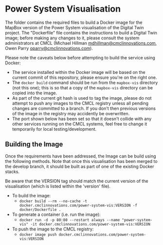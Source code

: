# Power System Visualisation

The folder contains the required files to build a Docker image for the MapBox version of the Power System visualisation of the Digital Twin project. The "Dockerfile" file contains the instructions to build a Digital Twin image; before making any changes to it, please consult the system administrators at CMCL (Michael Hillman <mdhillman@cmclinnovations.com>, Owen Parry <oparry@cmclinnovations.com>).

Please note the caveats below before attempting to build the service using Docker:

* The service installed within the Docker image will be based on the current commit of this repository, please ensure you're on the right one.
* The `docker build` command should be run from the `mapbox-vis` directory (not this one); this is so that a copy of the `mapbox-vis` directory can be copied into the image.
* As part of the current git hash is used to tag the image, please do not attempt to push any images to the CMCL registry unless all pending changes are committed to a branch. If you don't then previous versions of the image in the registry may accidently be overwritten.
* The port shown below has been set so that it doesn't collide with any other services running on the CMCL systems, feel free to change it temporarily for local testing/development.
	
	
## Building the Image

Once the requirements have been addressed, the Image can be build using the following methods. Note that once this visualisation has been merged to the develop branch, it should be built as part of one of the existing Docker stacks.

Be aware that the VERSION tag should match the current version of the visualisation (which is listed within the 'version' file).

+ To build the image:
  + `docker build --rm --no-cache -t docker.cmclinnovations.com/power-system-vis:VERSION -f docker/Dockerfile .`
+ To generate a container (i.e. run the image):
  + `docker run -d -p 80:80 --restart always --name "power-system-vis" -it docker.cmclinnovations.com/power-system-vis:VERSION`
+ To push the image to the CMCL registry:
  + `docker image push docker.cmclinnovations.com/power-system-vis:VERSION`
